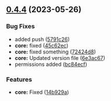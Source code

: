 ## [0.4.4](https://github.com/Yogi-Vishwas/EC2-CDKTF-TS/compare/0.4.3...0.4.4) (2023-05-26)


### Bug Fixes

* added push ([5791c26](https://github.com/Yogi-Vishwas/EC2-CDKTF-TS/commit/5791c26b9bcbdfe980e01bddca4fda9cefc6e671))
* **core:** fixed ([45c62ec](https://github.com/Yogi-Vishwas/EC2-CDKTF-TS/commit/45c62ecd5adf32f9462e91e64549843a49bf84e5))
* **core:** fixed something ([72424d8](https://github.com/Yogi-Vishwas/EC2-CDKTF-TS/commit/72424d844b91992bba439a9f3d227a56ed7947eb))
* **core:** Updated version file ([6e3ac67](https://github.com/Yogi-Vishwas/EC2-CDKTF-TS/commit/6e3ac6783d25694e0d3cf8aa8da4e174772b0bda))
* permissions added ([bc84ecf](https://github.com/Yogi-Vishwas/EC2-CDKTF-TS/commit/bc84ecf7618b28f7bd9b2958ef340c3e0c36b0b4))


### Features

* **core:** Fixed ([14b929a](https://github.com/Yogi-Vishwas/EC2-CDKTF-TS/commit/14b929abef973e272593673d1870b4fd14493ef5))



